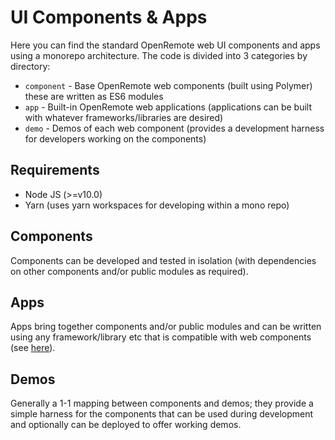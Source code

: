 # UI Components & Apps
Here you can find the standard OpenRemote web UI components and apps using a monorepo architecture. The code is divided
 into 3 categories by directory:
 
 * `component` - Base OpenRemote web components (built using Polymer) these are written as ES6 modules
 * `app` - Built-in OpenRemote web applications (applications can be built with whatever frameworks/libraries are desired)
 * `demo` - Demos of each web component (provides a development harness for developers working on the components)
  
## Requirements
* Node JS (>=v10.0)
* Yarn (uses yarn workspaces for developing within a mono repo)



## Components
Components can be developed and tested in isolation (with dependencies on other components and/or public modules as required).

## Apps
Apps bring together components and/or public modules and can be written using any framework/library etc that is
compatible with web components (see [here]([https://custom-elements-everywhere.com/)).

## Demos
Generally a 1-1 mapping between components and demos; they provide a simple harness for the components that can be used during
development and optionally can be deployed to offer working demos. 